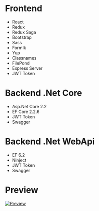 
# Frontend
* React
* Redux
* Redux Saga
* Bootstrap
* Sass
* FormIk
* Yup
* Classnames
* FilePond
* Express Server
* JWT Token


# Backend .Net Core
* Asp.Net Core 2.2
* EF Core 2.2.6
* JWT Token
* Swagger

# Backend .Net WebApi
* EF 6.2
* Ninject
* JWT Token
* Swagger

# Preview
[![Preview](http://admin.mokshmargdharm.org/preview/demo.png)](http://admin.mokshmargdharm.org/preview/demo.webm)
